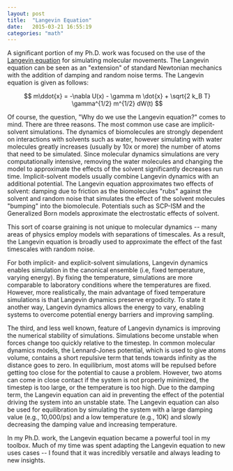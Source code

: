 ```yaml
---
layout: post
title:  "Langevin Equation"
date:   2015-03-21 16:55:19
categories: "math"
---
```


A significant portion of my Ph.D. work was focused on the use of the [Langevin equation](http://en.wikipedia.org/wiki/Langevin_dynamics) for simulating molecular movements.  The Langevin equation can be seen as an "extension" of standard Newtonian mechanics with the addition of damping and random noise terms.  The Langevin equation is given as follows:

$$
m\ddot{x} = -\nabla U(x) - \gamma m \dot{x} + \sqrt{2 k_B T} \gamma^{1/2} m^{1/2} dW(t)
$$

Of course, the question, "Why do we use the Langevin equation?" comes to mind.  There are three reasons.  The most common use case are implicit-solvent simulations.  The dynamics of biomolecules are strongly dependent on interactions with solvents such as water, however simulating with water molecules greatly increases (usually by 10x or more) the number of atoms that need to be simulated.  Since molecular dynamics simulations are very computationally intensive, removing the water molecules and changing the model to approximate the effects of the solvent significantly decreases run time. Implicit-solvent models usually combine Langevin dynamics with an additional potential.  The Langevin equation approximates two effects of solvent: damping due to friction as the biomolecules "rubs" against the solvent and random noise that simulates the effect of the solvent molecules "bumping" into the biomolecule.  Potentials such as SCP-ISM and the Generalized Born models approximate the electrostatic effects of solvent. 

This sort of coarse graining is not unique to molecular dynamics -- many areas of physics employ models with separations of timescales.  As a result, the Langevin equation is broadly used to approximate the effect of the fast timescales with random noise.

For both implicit- and explicit-solvent simulations, Langevin dynamics enables simulation in the canonical ensemble (i.e, fixed temperature, varying energy).  By fixing the temperature, simulations are more comparable to laboratory conditions where the temperatures are fixed.  However, more realistically, the main advantage of fixed temperature simulations is that Langevin dynamics preserve ergodicity.  To state it another way, Langevin dynamics allows the energy to vary, enabling systems to overcome potential energy barriers and improving sampling.

The third, and less well known, feature of Langevin dynamics is improving the numerical stability of simulations.  Simulations become unstable when forces change too quickly relative to the timestep.  In common molecular dynamics models, the Lennard-Jones potential, which is used to give atoms volume, contains a short repulsive term that tends towards infinity as the distance goes to zero.  In equilibrium, most atoms will be repulsed before getting too close for the potential to cause a problem.  However, two atoms can come in close contact if the system is not properly minimized, the timestep is too large, or the temperature is too high.  Due to the damping term, the Langevin equation can aid in preventing the effect of the potential driving the system into an unstable state.  The Langevin equation can also be used for equilibration by simulating the system with a large damping value (e.g., 10,000/ps) and a low temperature (e.g., 10K) and slowly decreasing the damping value and increasing temperature.

In my Ph.D. work, the Langevin equation became a powerful tool in my toolbox.  Much of my time was spent adapting the Langevin equation to new uses cases -- I found that it was incredibly versatile and always leading to new insights.

